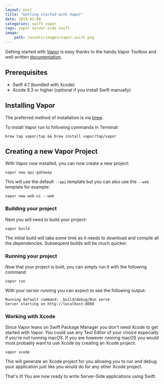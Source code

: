 ```yaml
---
layout: post
title: "Getting started with Vapor"
date: 2019-02-08
categories: swift vapor
tags: vapor server-side swift
image:
    path: /assets/images/vapor-swift.png
---
```


Getting started with [Vapor](https://vapor.codes) is easy thanks to the handy Vapor Toolbox and well written [documentation](https://docs.vapor.codes/3.0/).

## Prerequisites

* Swift 4.1 (bundled with Xcode)
* Xcode 9.3 or higher (optional if you install Swift manually)

## Installing Vapor

The preferred method of installation is via [brew](https://brew.sh/).

To install Vapor run to following commands in Terminal:

```shell
brew tap vapor/tap && brew install vapor/tap/vapor
```

## Creating a new Vapor Project

With Vapor now installed, you can now create a new project:

```shell
vapor new api-gateway
```

This will use the default `--api` template but you can also use the `--web` template for example:

```shell
vapor new web-ui --web
```

### Building your project

Next you will need to build your project:

```shell
vapor build
```

The initial build will take some time as it needs to download and compile all the dependencies. Subsequent builds will be much quicker.

### Running your project

Now that your project is built, you can simply run it with the following command:

```shell
vapor run
```

With your server running you can expect to see the following output:

```shell
Running default command: .build/debug/Run serve
Server starting on http://localhost:8080
```

### Working with Xcode

Since Vapor leans on Swift Package Manager you don't need Xcode to get started with Vapor. You could use any Text Editor of your choice especially if you're not running macOS. If you are however running macOS you would most probably want to use Xcode by creating an Xcode project:

```shell
vapor xcode
```

This will generate an Xcode project for you allowing you to run and debug your application just like you would do for any other Xcode project.

That's it! You are now ready to write Server-Side applications using Swift.

